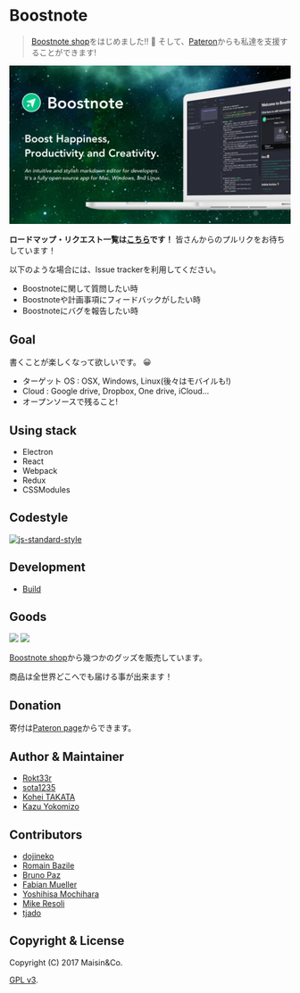 # Boostnote

> [Boostnote shop](https://boostnote.paintory.com/)をはじめました!! :tada: 
そして、[Pateron](https://www.patreon.com/boostnote)からも私達を支援することができます!

![Boostnote app screenshot](./resources/repository/top.png)


**ロードマップ・リクエスト一覧は[こちら](https://github.com/BoostIO/Boostnote/wiki/List-of-the-requested-features)です！**
皆さんからのプルリクをお待ちしています！

以下のような場合には、Issue trackerを利用してください。
- Boostnoteに関して質問したい時
- Boostnoteや計画事項にフィードバックがしたい時
- Boostnoteにバグを報告したい時


## Goal

書くことが楽しくなって欲しいです。 :grinning:

- ターゲット OS : OSX, Windows, Linux(後々はモバイルも!)
- Cloud : Google drive, Dropbox, One drive, iCloud...
- オープンソースで残ること!


## Using stack

- Electron
- React
- Webpack
- Redux
- CSSModules

## Codestyle

[![js-standard-style](https://cdn.rawgit.com/feross/standard/master/badge.svg)](https://github.com/feross/standard)

## Development

- [Build](docs/build.md)

## Goods

<img src="https://b00st.io/images/t3.png" width="250"/>
<img src="https://b00st.io/images/t1.png" width="250"/>

[Boostnote shop](https://boostnote.paintory.com/)から幾つかのグッズを販売しています。

商品は全世界どこへでも届ける事が出来ます！

## Donation

寄付は[Pateron page](https://www.patreon.com/boostnote)からできます。

## Author & Maintainer

- [Rokt33r](https://github.com/rokt33r)
- [sota1235](https://github.com/sota1235)
- [Kohei TAKATA](https://github.com/kohei-takata)
- [Kazu Yokomizo](https://github.com/kazup01)

## Contributors

- [dojineko](https://github.com/dojineko)
- [Romain Bazile](https://github.com/gromain)
- [Bruno Paz](https://github.com/brpaz)
- [Fabian Mueller](https://github.com/dotcs)
- [Yoshihisa Mochihara](https://github.com/yosmoc)
- [Mike Resoli](https://github.com/mikeres0)
- [tjado](https://github.com/tejado)

## Copyright & License

Copyright (C) 2017 Maisin&Co.

[GPL v3](./LICENSE).
